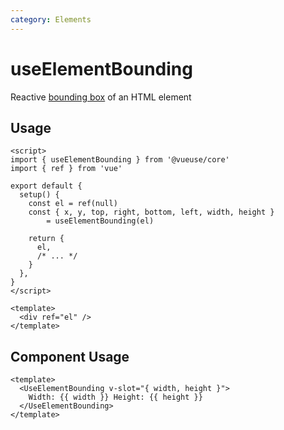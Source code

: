 ```yaml
---
category: Elements
---
```


# useElementBounding

Reactive [bounding box](https://developer.mozilla.org/en-US/docs/Web/API/Element/getBoundingClientRect) of an HTML element

## Usage

```vue
<script>
import { useElementBounding } from '@vueuse/core'
import { ref } from 'vue'

export default {
  setup() {
    const el = ref(null)
    const { x, y, top, right, bottom, left, width, height }
        = useElementBounding(el)

    return {
      el,
      /* ... */
    }
  },
}
</script>

<template>
  <div ref="el" />
</template>
```

## Component Usage

```vue
<template>
  <UseElementBounding v-slot="{ width, height }">
    Width: {{ width }} Height: {{ height }}
  </UseElementBounding>
</template>
```
